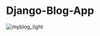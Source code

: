 # Django-Blog-App

![myblog_light](https://github.com/aas1m/Django-Blog-App/assets/70650155/77d91ce1-2097-4be5-9909-97847a18f08e)
